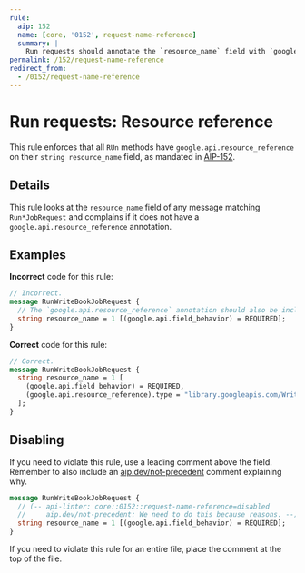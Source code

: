 ```yaml
---
rule:
  aip: 152
  name: [core, '0152', request-name-reference]
  summary: |
    Run requests should annotate the `resource_name` field with `google.api.resource_reference`.
permalink: /152/request-name-reference
redirect_from:
  - /0152/request-name-reference
---
```


# Run requests: Resource reference

This rule enforces that all `RUn` methods have
`google.api.resource_reference` on their `string resource_name` field, as mandated in
[AIP-152][].

## Details

This rule looks at the `resource_name` field of any message matching `Run*JobRequest`
and complains if it does not have a `google.api.resource_reference` annotation.

## Examples

**Incorrect** code for this rule:

```proto
// Incorrect.
message RunWriteBookJobRequest {
  // The `google.api.resource_reference` annotation should also be included.
  string resource_name = 1 [(google.api.field_behavior) = REQUIRED];
}
```

**Correct** code for this rule:

```proto
// Correct.
message RunWriteBookJobRequest {
  string resource_name = 1 [
    (google.api.field_behavior) = REQUIRED,
    (google.api.resource_reference).type = "library.googleapis.com/WriteBookJob"
  ];
}
```

## Disabling

If you need to violate this rule, use a leading comment above the field.
Remember to also include an [aip.dev/not-precedent][] comment explaining why.

```proto
message RunWriteBookJobRequest {
  // (-- api-linter: core::0152::request-name-reference=disabled
  //     aip.dev/not-precedent: We need to do this because reasons. --)
  string resource_name = 1 [(google.api.field_behavior) = REQUIRED];
}
```

If you need to violate this rule for an entire file, place the comment at the
top of the file.

[aip-152]: https://aip.dev/152
[aip.dev/not-precedent]: https://aip.dev/not-precedent
